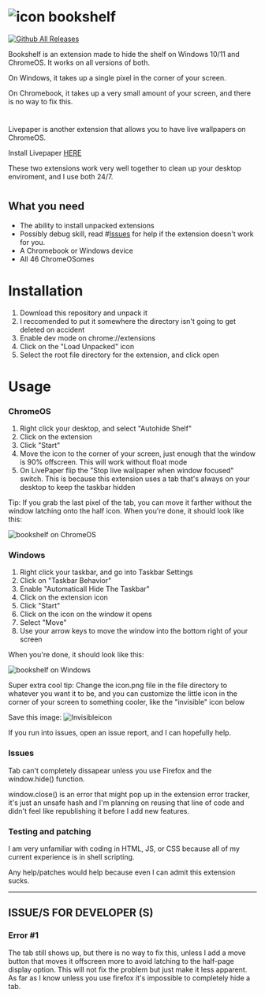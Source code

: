 # ![icon](https://github.com/user-attachments/assets/3441f74c-7576-4e61-8126-a825ffc3a5a6)   bookshelf

[![Github All Releases](https://img.shields.io/github/downloads/grumpyman12601/bookshelf/total.svg)]()


Bookshelf is an extension made to hide the shelf on Windows 10/11 and ChromeOS. It works on all versions of both.


On Windows, it takes up a single pixel in the corner of your screen.

On Chromebook, it takes up a very small amount of your screen, and there is no way to fix this.

#
Livepaper is another extension that allows you to have live wallpapers on ChromeOS.

Install Livepaper [HERE](https://github.com/supechicken/ChromeOS-LivePaper)

These two extensions work very well together to clean up your desktop enviroment, and I use both 24/7.
#
## What you need
- The ability to install unpacked extensions
- Possibly debug skill, read #[Issues](https://github.com/grumpyman12601/bookshelf#issues) for help if the extension doesn't work for you.
- A Chromebook or Windows device
- All 46 ChromeOSomes

# Installation
1. Download this repository and unpack it
2. I reccomended to put it somewhere the directory isn't going to get deleted on accident
3. Enable dev mode on chrome://extensions
4. Click on the "Load Unpacked" icon
5. Select the root file directory for the extension, and click open

# Usage
### ChromeOS
1. Right click your desktop, and select "Autohide Shelf"
2. Click on the extension
3. Click "Start"
4. Move the icon to the corner of your screen, just enough that the window is 90% offscreen. This will work without float mode
5. On LivePaper flip the "Stop live wallpaper when window focused" switch. This is because this extension uses a tab that's always on your desktop to keep the taskbar hidden

Tip: If you grab the last pixel of the tab, you can move it farther without the window latching onto the half icon.
When you're done, it should look like this:

![bookshelf on ChromeOS](https://github.com/grumpyman12601/bookshelf/assets/101584530/b001ab54-f868-4738-8ced-e87a7a362919)


### Windows
1. Right click your taskbar, and go into Taskbar Settings
2. Click on "Taskbar Behavior"
3. Enable "Automaticall Hide The Taskbar"
4. Click on the extension icon
5. Click "Start"
6. Click on the icon on the window it opens
7. Select "Move"
8. Use your arrow keys to move the window into the bottom right of your screen

When you're done, it should look like this:

![bookshelf on Windows](https://github.com/user-attachments/assets/7d648c10-f6ad-44cb-bee3-cfbdfbd25bae)



Super extra cool tip: Change the icon.png file in the file directory to whatever you want it to be, and you can customize the little icon in the corner of your screen to something cooler, like the "invisible" icon below

Save this image: ![Invisibleicon](https://github.com/grumpyman12601/bookshelf/assets/101584530/f3db1357-bb05-4fed-b6fa-be78c3d4380b)

If you run into issues, open an issue report, and I can hopefully help.

### Issues
Tab can't completely dissapear unless you use Firefox and the window.hide() function.

window.close() is an error that might pop up in the extension error tracker, it's just an unsafe hash and I'm planning on reusing that line of code and didn't feel like republishing it before I add new features.

### Testing and patching
I am very unfamiliar with coding in HTML, JS, or CSS because all of my current experience is in shell scripting.

Any help/patches would help because even I can admit this extension sucks.

-------------------------------------------------------------------------------------------------------------------------------------------------------------------------------------
## ISSUE/S FOR DEVELOPER (S)
### Error #1
The tab still shows up, but there is no way to fix this, unless I add a move button that moves it offscreen more to avoid latching to the half-page display option. This will not fix the problem but just make it less apparent. As far as I know unless you use firefox it's impossible to completely hide a tab.
